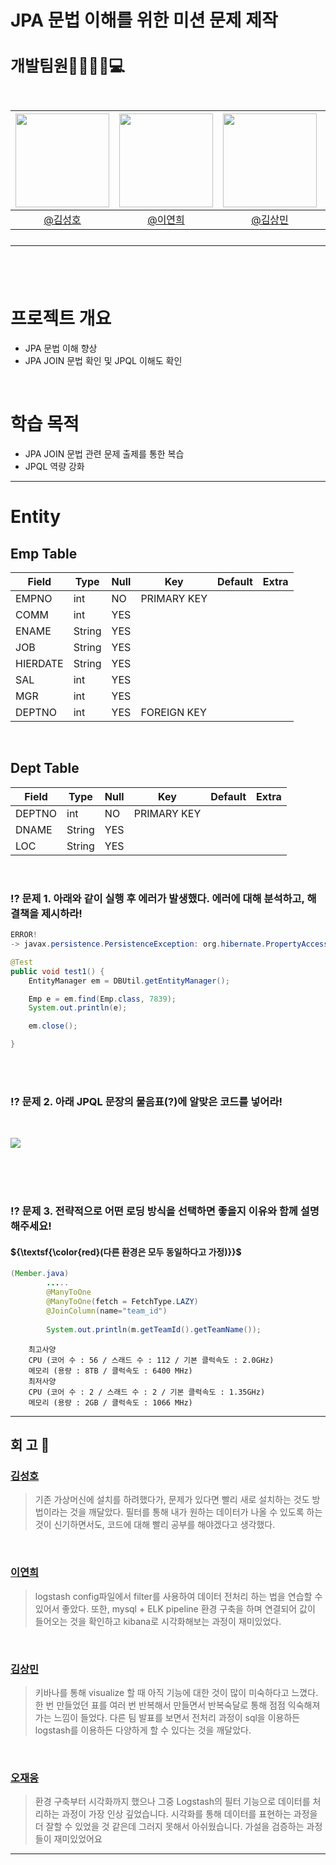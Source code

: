 # JPA 문법 이해를 위한 미션 문제 제작

<h2 style="font-size: 25px;"> 개발팀원👨‍👨‍👧‍👦💻<br>
<br>

|<img src="https://avatars.githubusercontent.com/u/175369539?v=4" width="150" height="150"/>|<img src="https://avatars.githubusercontent.com/u/98442485?v=4" width="150" height="150"/>|<img src="https://avatars.githubusercontent.com/u/79312705?v=4" width="150" height="150"/>|<img src="https://avatars.githubusercontent.com/u/175371231?v=4" width="150" height="150"/>|
|:-:|:-:|:-:|:-:|
|[@김성호](https://github.com/castlhoo)|[@이연희](https://github.com/LeeYeonhee-00)|[@김상민](https://github.com/isshomin)|[@오재웅](https://github.com/ohwoong2)|
---
<br>

# 프로젝트 개요

- JPA 문법 이해 향상
- JPA JOIN 문법 확인 및 JPQL 이해도 확인

<br>

# 학습 목적 

 - JPA JOIN 문법 관련 문제 출제를 통한 복습
 - JPQL 역량 강화

---

# Entity

## Emp Table

|Field      |Type        |Null|Key|Default|Extra|  
|-----------|------------|----|---|-------|-----|
|EMPNO |int         |NO  |PRIMARY KEY   |       |     |
|COMM   |int         |YES |   |       |     |
|ENAME     |String         |YES |   |       |     |
|JOB       |String |YES |   |       |     |
|HIERDATE     |String |YES |   |       |     |
|SAL        |int      |YES |   |       |     |
|MGR      |int         |YES |   |       |     |
|DEPTNO      |int         |YES |FOREIGN KEY   |       |     |

<br>

## Dept Table

|Field      |Type        |Null|Key|Default|Extra|  
|-----------|------------|----|---|-------|-----|
|DEPTNO |int         |NO  |PRIMARY KEY   |       |     |
|DNAME   |String         |YES |   |       |     |
|LOC     |String         |YES |   |       |     |


<br>



### ⁉️ 문제 1. 아래와 같이 실행 후 에러가 발생했다. 에러에 대해 분석하고, 해결책을 제시하라!
```java
ERROR!
-> javax.persistence.PersistenceException: org.hibernate.PropertyAccessException: Null value was assigned to a property 

@Test
public void test1() {
	EntityManager em = DBUtil.getEntityManager();

	Emp e = em.find(Emp.class, 7839);
	System.out.println(e);

	em.close();

}
```

<br>
<br>

### ⁉️ 문제 2. 아래 JPQL 문장의 물음표(?)에 알맞은 코드를 넣어라!

<br>

<p align="left"><img src="https://github.com/user-attachments/assets/575d8a7d-a9ed-4d08-894b-3052b4a7442e"></p><br><br>

<br>

### ⁉️ 문제 3. 전략적으로 어떤 로딩 방식을 선택하면 좋을지 이유와 함께 설명해주세요! 
#### ${\textsf{\color{red}(다른 환경은 모두 동일하다고 가정)}}$


```java
(Member.java)
		.....
		@ManyToOne
		@ManyToOne(fetch = FetchType.LAZY)
		@JoinColumn(name="team_id") 
		
		System.out.println(m.getTeamId().getTeamName());
```
		최고사양
		CPU (코어 수 : 56 / 스래드 수 : 112 / 기본 클럭속도 : 2.0GHz)
		메모리 (용량 : 8TB / 클럭속도 : 6400 MHz)
		최저사양
		CPU (코어 수 : 2 / 스래드 수 : 2 / 기본 클럭속도 : 1.35GHz)
		메모리 (용량 : 2GB / 클럭속도 : 1066 MHz)

---

## 회 고 📝

### [김성호](https://github.com/castlhoo)
> 기존 가상머신에 설치를 하려했다가, 문제가 있다면 빨리 새로 설치하는 것도 방법이라는 것을 깨달았다. 필터를 통해 내가 원하는 데이터가 나올 수 있도록 하는 것이 신기하면서도, 코드에 대해 빨리 공부를 해야겠다고 생각했다.
<br>

### [이연희](https://github.com/LeeYeonhee-00)
> logstash config파일에서 filter를 사용하여 데이터 전처리 하는 법을 연습할 수 있어서 좋았다. 또한, mysql + ELK pipeline 환경 구축을 하며 연결되어 값이 들어오는 것을 확인하고 kibana로 시각화해보는 과정이 재미있었다. 

<br>

### [김상민](https://github.com/isshomin)
> 키바나를 통해 visualize 할 때 아직 기능에 대한 것이 많이 미숙하다고 느꼈다. 한 번 만들었던 표를 여러 번 반복해서 만들면서 반복숙달로 통해 점점 익숙해져가는 느낌이 들었다. 다른 팀 발표를 보면서 전처리 과정이 sql을 이용하든 logstash를 이용하든 다양하게 할 수 있다는 것을 깨달았다.

<br>

### [오재웅](https://github.com/ohwoong2)
> 환경 구축부터 시각화까지 했으나 그중 Logstash의 필터 기능으로 데이터를 처리하는 과정이 가장 인상 깊었습니다. 시각화를 통해 데이터를 표현하는 과정을 더 잘할 수 있었을 것 같은데 그러지 못해서 아쉬웠습니다. 가설을 검증하는 과정들이 재미있었어요

---



